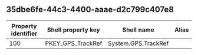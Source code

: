 ## 35dbe6fe-44c3-4400-aaae-d2c799c407e8

Property identifier | Shell property key | Shell name | Alias
--- | --- | --- | ---
100 | PKEY_GPS_TrackRef | System.GPS.TrackRef | 

